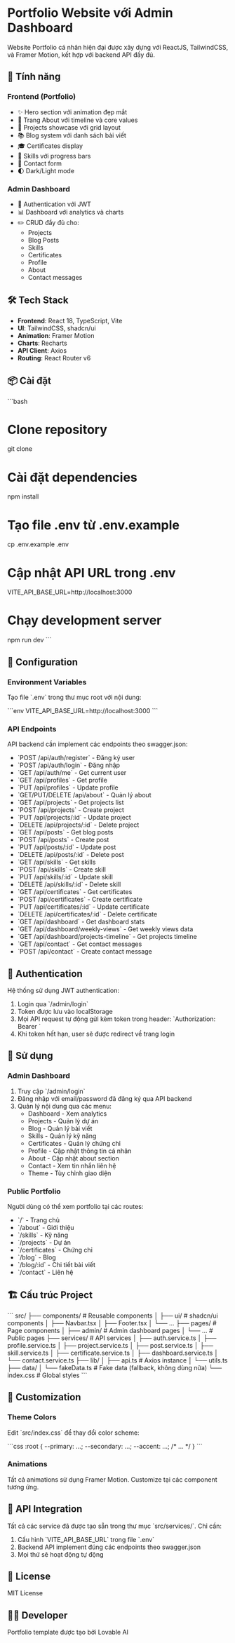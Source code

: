 # Portfolio Website với Admin Dashboard

Website Portfolio cá nhân hiện đại được xây dựng với ReactJS, TailwindCSS, và Framer Motion, kết hợp với backend API đầy đủ.

## 🚀 Tính năng

### Frontend (Portfolio)
- ✨ Hero section với animation đẹp mắt
- 📝 Trang About với timeline và core values
- 💼 Projects showcase với grid layout
- 📚 Blog system với danh sách bài viết
- 🎓 Certificates display
- 💪 Skills với progress bars
- 📧 Contact form
- 🌓 Dark/Light mode

### Admin Dashboard
- 🔐 Authentication với JWT
- 📊 Dashboard với analytics và charts
- ✏️ CRUD đầy đủ cho:
  - Projects
  - Blog Posts
  - Skills
  - Certificates
  - Profile
  - About
  - Contact messages

## 🛠️ Tech Stack

- **Frontend**: React 18, TypeScript, Vite
- **UI**: TailwindCSS, shadcn/ui
- **Animation**: Framer Motion
- **Charts**: Recharts
- **API Client**: Axios
- **Routing**: React Router v6

## 📦 Cài đặt

\`\`\`bash
# Clone repository
git clone <your-repo-url>

# Cài đặt dependencies
npm install

# Tạo file .env từ .env.example
cp .env.example .env

# Cập nhật API URL trong .env
VITE_API_BASE_URL=http://localhost:3000

# Chạy development server
npm run dev
\`\`\`

## 🔧 Configuration

### Environment Variables

Tạo file \`.env\` trong thư mục root với nội dung:

\`\`\`env
VITE_API_BASE_URL=http://localhost:3000
\`\`\`

### API Endpoints

API backend cần implement các endpoints theo swagger.json:

- \`POST /api/auth/register\` - Đăng ký user
- \`POST /api/auth/login\` - Đăng nhập
- \`GET /api/auth/me\` - Get current user
- \`GET /api/profiles\` - Get profile
- \`PUT /api/profiles\` - Update profile
- \`GET/PUT/DELETE /api/about\` - Quản lý about
- \`GET /api/projects\` - Get projects list
- \`POST /api/projects\` - Create project
- \`PUT /api/projects/:id\` - Update project
- \`DELETE /api/projects/:id\` - Delete project
- \`GET /api/posts\` - Get blog posts
- \`POST /api/posts\` - Create post
- \`PUT /api/posts/:id\` - Update post
- \`DELETE /api/posts/:id\` - Delete post
- \`GET /api/skills\` - Get skills
- \`POST /api/skills\` - Create skill
- \`PUT /api/skills/:id\` - Update skill
- \`DELETE /api/skills/:id\` - Delete skill
- \`GET /api/certificates\` - Get certificates
- \`POST /api/certificates\` - Create certificate
- \`PUT /api/certificates/:id\` - Update certificate
- \`DELETE /api/certificates/:id\` - Delete certificate
- \`GET /api/dashboard\` - Get dashboard stats
- \`GET /api/dashboard/weekly-views\` - Get weekly views data
- \`GET /api/dashboard/projects-timeline\` - Get projects timeline
- \`GET /api/contact\` - Get contact messages
- \`POST /api/contact\` - Create contact message

## 🔐 Authentication

Hệ thống sử dụng JWT authentication:

1. Login qua \`/admin/login\`
2. Token được lưu vào localStorage
3. Mọi API request tự động gửi kèm token trong header: \`Authorization: Bearer <token>\`
4. Khi token hết hạn, user sẽ được redirect về trang login

## 📝 Sử dụng

### Admin Dashboard

1. Truy cập \`/admin/login\`
2. Đăng nhập với email/password đã đăng ký qua API backend
3. Quản lý nội dung qua các menu:
   - Dashboard - Xem analytics
   - Projects - Quản lý dự án
   - Blog - Quản lý bài viết
   - Skills - Quản lý kỹ năng
   - Certificates - Quản lý chứng chỉ
   - Profile - Cập nhật thông tin cá nhân
   - About - Cập nhật about section
   - Contact - Xem tin nhắn liên hệ
   - Theme - Tùy chỉnh giao diện

### Public Portfolio

Người dùng có thể xem portfolio tại các routes:
- \`/\` - Trang chủ
- \`/about\` - Giới thiệu
- \`/skills\` - Kỹ năng
- \`/projects\` - Dự án
- \`/certificates\` - Chứng chỉ
- \`/blog\` - Blog
- \`/blog/:id\` - Chi tiết bài viết
- \`/contact\` - Liên hệ

## 🏗️ Cấu trúc Project

\`\`\`
src/
├── components/          # Reusable components
│   ├── ui/             # shadcn/ui components
│   ├── Navbar.tsx
│   ├── Footer.tsx
│   └── ...
├── pages/              # Page components
│   ├── admin/          # Admin dashboard pages
│   └── ...             # Public pages
├── services/           # API services
│   ├── auth.service.ts
│   ├── profile.service.ts
│   ├── project.service.ts
│   ├── post.service.ts
│   ├── skill.service.ts
│   ├── certificate.service.ts
│   ├── dashboard.service.ts
│   └── contact.service.ts
├── lib/
│   ├── api.ts          # Axios instance
│   └── utils.ts
├── data/
│   └── fakeData.ts     # Fake data (fallback, không dùng nữa)
└── index.css           # Global styles
\`\`\`

## 🎨 Customization

### Theme Colors

Edit \`src/index.css\` để thay đổi color scheme:

\`\`\`css
:root {
  --primary: ...;
  --secondary: ...;
  --accent: ...;
  /* ... */
}
\`\`\`

### Animations

Tất cả animations sử dụng Framer Motion. Customize tại các component tương ứng.

## 🔗 API Integration

Tất cả các service đã được tạo sẵn trong thư mục \`src/services/\`. Chỉ cần:
1. Cấu hình \`VITE_API_BASE_URL\` trong file \`.env\`
2. Backend API implement đúng các endpoints theo swagger.json
3. Mọi thứ sẽ hoạt động tự động

## 📄 License

MIT License

## 👨‍💻 Developer

Portfolio template được tạo bởi Lovable AI
